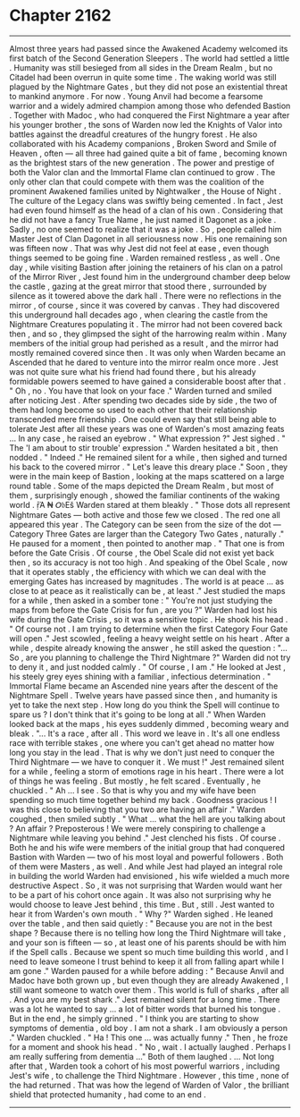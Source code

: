 
# Chapter 2162


---

Almost three years had passed since the Awakened Academy welcomed its first batch of the Second Generation Sleepers .
The world had settled a little . Humanity was still besieged from all sides in the Dream Realm , but no Citadel had been overrun in quite some time . The waking world was still plagued by the Nightmare Gates , but they did not pose an existential threat to mankind anymore .
For now .
Young Anvil had become a fearsome warrior and a widely admired champion among those who defended Bastion . Together with Madoc , who had conquered the First Nightmare a year after his younger brother , the sons of Warden now led the Knights of Valor into battles against the dreadful creatures of the hungry forest .
He also collaborated with his Academy companions , Broken Sword and Smile of Heaven , often — all three had gained quite a bit of fame , becoming known as the brightest stars of the new generation .
The power and prestige of both the Valor clan and the Immortal Flame clan continued to grow . The only other clan that could compete with them was the coalition of the prominent Awakened families united by Nightwalker , the House of Night .
The culture of the Legacy clans was swiftly being cemented . In fact , Jest had even found himself as the head of a clan of his own .
Considering that he did not have a fancy True Name , he just named it Dagonet as a joke .
Sadly , no one seemed to realize that it was a joke . So , people called him Master Jest of Clan Dagonet in all seriousness now .
His one remaining son was fifteen now .
That was why Jest did not feel at ease , even though things seemed to be going fine .
Warden remained restless , as well .
One day , while visiting Bastion after joining the retainers of his clan on a patrol of the Mirror River , Jest found him in the underground chamber deep below the castle , gazing at the great mirror that stood there , surrounded by silence as it towered above the dark hall .
There were no reflections in the mirror , of course , since it was covered by canvas .
They had discovered this underground hall decades ago , when clearing the castle from the Nightmare Creatures populating it . The mirror had not been covered back then , and so , they glimpsed the sight of the harrowing realm within .
Many members of the initial group had perished as a result , and the mirror had mostly remained covered since then . It was only when Warden became an Ascended that he dared to venture into the mirror realm once more .
Jest was not quite sure what his friend had found there , but his already formidable powers seemed to have gained a considerable boost after that .
" Oh , no . You have that look on your face ."
Warden turned and smiled after noticing Jest . After spending two decades side by side , the two of them had long become so used to each other that their relationship transcended mere friendship .
One could even say that still being able to tolerate Jest after all these years was one of Warden's most amazing feats ...
In any case , he raised an eyebrow .
" What expression ?"
Jest sighed .
" The 'I am about to stir trouble' expression ."
Warden hesitated a bit , then nodded .
" Indeed ."
He remained silent for a while , then sighed and turned his back to the covered mirror .
" Let's leave this dreary place ."
Soon , they were in the main keep of Bastion , looking at the maps scattered on a large round table . Some of the maps depicted the Dream Realm , but most of them , surprisingly enough , showed the familiar continents of the waking world . ṝΆ ₦ 𝘖𝔟Еš
Warden stared at them bleakly .
" Those dots all represent Nightmare Gates — both active and those few we closed . The red one all appeared this year . The Category can be seen from the size of the dot — Category Three Gates are larger than the Category Two Gates , naturally ."
He paused for a moment , then pointed to another map .
" That one is from before the Gate Crisis . Of course , the Obel Scale did not exist yet back then , so its accuracy is not too high . And speaking of the Obel Scale , now that it operates stably , the efficiency with which we can deal with the emerging Gates has increased by magnitudes . The world is at peace ... as close to at peace as it realistically can be , at least ."
Jest studied the maps for a while , then asked in a somber tone :
" You're not just studying the maps from before the Gate Crisis for fun , are you ?"
Warden had lost his wife during the Gate Crisis , so it was a sensitive topic .
He shook his head .
" Of course not . I am trying to determine when the first Category Four Gate will open ."
Jest scowled , feeling a heavy weight settle on his heart . After a while , despite already knowing the answer , he still asked the question :
"... So , are you planning to challenge the Third Nightmare ?"
Warden did not try to deny it , and just nodded calmly .
" Of course , I am ."
He looked at Jest , his steely grey eyes shining with a familiar , infectious determination .
" Immortal Flame became an Ascended nine years after the descent of the Nightmare Spell . Twelve years have passed since then , and humanity is yet to take the next step . How long do you think the Spell will continue to spare us ? I don't think that it's going to be long at all ."
When Warden looked back at the maps , his eyes suddenly dimmed , becoming weary and bleak .
"... It's a race , after all . This word we leave in . It's all one endless race with terrible stakes , one where you can't get ahead no matter how long you stay in the lead . That is why we don't just need to conquer the Third Nightmare — we have to conquer it . We must !"
Jest remained silent for a while , feeling a storm of emotions rage in his heart .
There were a lot of things he was feeling . But mostly , he felt scared .
Eventually , he chuckled .
" Ah ... I see . So that is why you and my wife have been spending so much time together behind my back . Goodness gracious ! I was this close to believing that you two are having an affair ."
Warden coughed , then smiled subtly .
" What ... what the hell are you talking about ? An affair ? Preposterous ! We were merely conspiring to challenge a Nightmare while leaving you behind ."
Jest clenched his fists .
Of course . Both he and his wife were members of the initial group that had conquered Bastion with Warden — two of his most loyal and powerful followers . Both of them were Masters , as well . And while Jest had played an integral role in building the world Warden had envisioned , his wife wielded a much more destructive Aspect .
So , it was not surprising that Warden would want her to be a part of his cohort once again .
It was also not surprising why he would choose to leave Jest behind , this time .
But , still .
Jest wanted to hear it from Warden's own mouth .
" Why ?"
Warden sighed .
He leaned over the table , and then said quietly :
" Because you are not in the best shape ? Because there is no telling how long the Third Nightmare will take , and your son is fifteen — so , at least one of his parents should be with him if the Spell calls . Because we spent so much time building this world , and I need to leave someone I trust behind to keep it all from falling apart while I am gone ."
Warden paused for a while before adding :
" Because Anvil and Madoc have both grown up , but even though they are already Awakened , I still want someone to watch over them . This world is full of sharks , after all . And you are my best shark ."
Jest remained silent for a long time .
There was a lot he wanted to say ... a lot of bitter words that burned his tongue .
But in the end , he simply grinned .
" I think you are starting to show symptoms of dementia , old boy . I am not a shark . I am obviously a person ."
Warden chuckled .
" Ha ! This one ... was actually funny ."
Then , he froze for a moment and shook his head .
" No , wait . I actually laughed . Perhaps I am really suffering from dementia ..."
Both of them laughed .
... Not long after that , Warden took a cohort of his most powerful warriors , including Jest's wife , to challenge the Third Nightmare .
However , this time , none of the had returned . That was how the legend of Warden of Valor , the brilliant shield that protected humanity , had come to an end .

---

